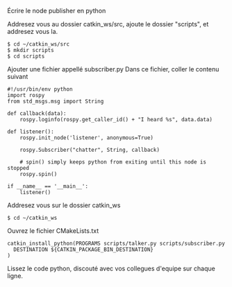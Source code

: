 Écrire le node publisher en python

Addresez vous au dossier catkin_ws/src, ajoute le dossier "scripts", et addresez vous la. 
```
$ cd ~/catkin_ws/src
$ mkdir scripts
$ cd scripts
```

Ajouter une fichier appellé subscriber.py
Dans ce fichier, coller le contenu suivant

```
#!/usr/bin/env python
import rospy
from std_msgs.msg import String

def callback(data):
    rospy.loginfo(rospy.get_caller_id() + "I heard %s", data.data)
    
def listener():
    rospy.init_node('listener', anonymous=True)

    rospy.Subscriber("chatter", String, callback)

    # spin() simply keeps python from exiting until this node is stopped
    rospy.spin()

if __name__ == '__main__':
    listener()

```

Addresez vous sur le dossier catkin_ws

```
$ cd ~/catkin_ws
```


Ouvrez le fichier CMakeLists.txt

```
catkin_install_python(PROGRAMS scripts/talker.py scripts/subscriber.py
  DESTINATION ${CATKIN_PACKAGE_BIN_DESTINATION}
)
```

Lissez le code python, discouté avec vos collegues d'equipe sur chaque ligne. 






